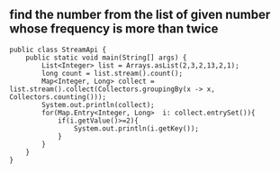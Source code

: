 ## find the number from the list of given number whose frequency is more than twice
```
public class StreamApi {
    public static void main(String[] args) {
        List<Integer> list = Arrays.asList(2,3,2,13,2,1);
        long count = list.stream().count();
        Map<Integer, Long> collect = list.stream().collect(Collectors.groupingBy(x -> x, Collectors.counting()));
        System.out.println(collect);
        for(Map.Entry<Integer, Long>  i: collect.entrySet()){
            if(i.getValue()>=2){
                System.out.println(i.getKey());
            }
        }
    }
}
```

